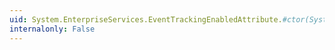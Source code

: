 ```yaml
---
uid: System.EnterpriseServices.EventTrackingEnabledAttribute.#ctor(System.Boolean)
internalonly: False
---
```

